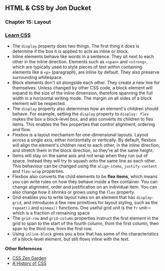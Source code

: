 ## HTML & CSS by Jon Ducket

### Chapter 15: Layout

### [Learn CSS](https://web.dev/learn/css/layout/)

- The `display` property does two things. The first thing it does is determine if the box it is applied to acts as inline or block.
- Inline elements behave like words in a sentence. They sit next to each other in the inline direction. Elements such as `<span>` and `<strong>`, which are typically used to style pieces of text within containing elements like a `<p>` (paragraph), are inline by default. They also preserve surrounding whitespace.
- Block elements don't sit alongside each other. They create a new line for themselves. Unless changed by other CSS code, a block element will expand to the size of the inline dimension, therefore spanning the full width in a horizontal writing mode. The margin on all sides of a block element will be respected.
-  The `display` property also determines how an element's children should behave. For example, setting the `display` property to `display: flex` makes the box a block-level box, and also converts its children to flex items. This enables the flex properties that control alignment, ordering and flow.
- Flexbox is a layout mechanism for one-dimensional layouts. Layout across a single axis, either horizontally or vertically. By default, flexbox will align the element's children next to each other, in the inline direction, and stretch them in the block direction, so they're all the same height.
- Items will stay on the same axis and not wrap when they run out of space. Instead they will try to squash onto the same line as each other. This behaviour can be changed using the `align-items`, `justify-content` and `flex-wrap` properties.
- Flexbox also converts the child elements to be **flex items**, which means you can write rules on how they behave inside a flex container. You can change alignment, order and justification on an individual item. You can also change how it shrinks or grows using the `flex` property.
- Grid enables you to write layout rules on an element that has `display: grid`, and introduces a few new primitives for layout styling, such as the `repeat()` and `minmax()` functions. One useful grid unit is the `fr` unit—which is a fraction of remaining space
- The `grid-row` and `grid-column` properties instruct the first element in the grid to span to the start of the fourth column, from the first column, then span to the third row, from the first row.
- Using `inline-block` gives you a box that has some of the characteristics of a block-level element, but still flows inline with the text.

**Other References**

  - [CSS Zen Garden](csszengarden.com)
  - [A History of CSS](https://24ways.org/2019/a-history-of-css-through-15-years-of-24-ways/)